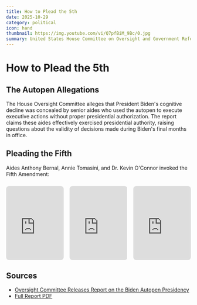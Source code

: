 ```yaml
---
title: How to Plead the 5th
date: 2025-10-29
category: political
icon: hand
thumbnail: https://img.youtube.com/vi/Q7pfBiM_9Bc/0.jpg
summary: United States House Committee on Oversight and Government Reform releases report on the Biden Autopen Presidency
---
```


# How to Plead the 5th
## The Autopen Allegations

The House Oversight Committee alleges that President Biden's cognitive decline was concealed by senior aides who used the autopen to execute executive actions without proper presidential authorization. The report claims these aides effectively exercised presidential authority, raising questions about the validity of decisions made during Biden's final months in office.

## <i data-lucide="hand"></i> Pleading the Fifth

Aides Anthony Bernal, Annie Tomasini, and Dr. Kevin O'Connor invoked the Fifth Amendment: 

<div style="display: flex; gap: 1rem; margin: 1.5rem 0;">
  <div style="flex: 1; position: relative; padding-bottom: 40%; height: 0; overflow: hidden; border-radius: 0.5rem;">
    <iframe src="https://www.youtube.com/embed/Q7pfBiM_9Bc?start=540" title="The Deposition of Anthony Bernal" frameborder="0" allow="accelerometer; autoplay; clipboard-write; encrypted-media; gyroscope; picture-in-picture; web-share" allowfullscreen style="position: absolute; top: 0; left: 0; width: 100%; height: 100%;"></iframe>
  </div>
  <div style="flex: 1; position: relative; padding-bottom: 40%; height: 0; overflow: hidden; border-radius: 0.5rem;">
    <iframe src="https://www.youtube.com/embed/JcAjfCzx2CA?start=506" title="The Deposition of Annie Tomasini" frameborder="0" allow="accelerometer; autoplay; clipboard-write; encrypted-media; gyroscope; picture-in-picture; web-share" allowfullscreen style="position: absolute; top: 0; left: 0; width: 100%; height: 100%;"></iframe>
  </div>
  <div style="flex: 1; position: relative; padding-bottom: 40%; height: 0; overflow: hidden; border-radius: 0.5rem;">
    <iframe src="https://www.youtube.com/embed/dtiKaNXWl10?start=280" title="The Deposition of Dr. Kevin O'Connor" frameborder="0" allow="accelerometer; autoplay; clipboard-write; encrypted-media; gyroscope; picture-in-picture; web-share" allowfullscreen style="position: absolute; top: 0; left: 0; width: 100%; height: 100%;"></iframe>
  </div>
</div>

## <i data-lucide="external-link"></i> Sources

- [Oversight Committee Releases Report on the Biden Autopen Presidency](https://oversight.house.gov/release/oversight-committee-releases-report-on-the-biden-autopen-presidency/)
- [Full Report PDF](https://oversight.house.gov/wp-content/uploads/2025/10/The-Biden-Autopen-Presidency-Decline-Delusion-and-Deception-in-the-White-House-2025.10.24.pdf-UPDATED-Oct.-28.pdf)
